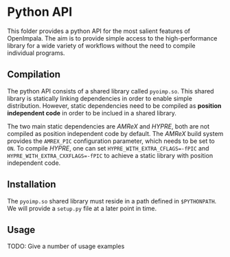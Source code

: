 # Python API

This folder provides a python API for the most salient features of OpenImpala. The aim is to provide simple access to the high-performance
library for a wide variety of workflows without the need to compile individual programs. 

## Compilation

The python API consists of a shared library called `pyoimp.so`. This shared library is statically linking dependencies in order to enable simple distribution. However, static dependencies need to be compiled as **position independent code** in order to be inclued in a shared library. 

The two main static dependencies are *AMReX* and *HYPRE*, both are not compiled as position independent code by default. The *AMReX* build system provides the `AMREX_PIC` configuration parameter, which needs to be set to `ON`. To compile *HYPRE*, one can set `HYPRE_WITH_EXTRA_CFLAGS=-fPIC` and `HYPRE_WITH_EXTRA_CXXFLAGS=-fPIC` to achieve a static library with position independent code.

## Installation

The `pyoimp.so` shared library must reside in a path defined in `$PYTHONPATH`. We will provide a `setup.py` file at a later point in time.

## Usage

TODO: Give a number of usage examples
